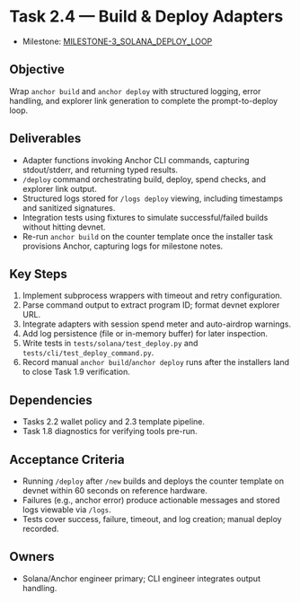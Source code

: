# Task 2.4 — Build & Deploy Adapters

- Milestone: [MILESTONE-3_SOLANA_DEPLOY_LOOP](../milestones/MILESTONE-3_SOLANA_DEPLOY_LOOP.md)

## Objective
Wrap `anchor build` and `anchor deploy` with structured logging, error handling, and explorer link generation to complete the prompt-to-deploy loop.

## Deliverables
- Adapter functions invoking Anchor CLI commands, capturing stdout/stderr, and returning typed results.
- `/deploy` command orchestrating build, deploy, spend checks, and explorer link output.
- Structured logs stored for `/logs deploy` viewing, including timestamps and sanitized signatures.
- Integration tests using fixtures to simulate successful/failed builds without hitting devnet.
- Re-run `anchor build` on the counter template once the installer task provisions Anchor, capturing logs for milestone notes.

## Key Steps
1. Implement subprocess wrappers with timeout and retry configuration.
2. Parse command output to extract program ID; format devnet explorer URL.
3. Integrate adapters with session spend meter and auto-airdrop warnings.
4. Add log persistence (file or in-memory buffer) for later inspection.
5. Write tests in `tests/solana/test_deploy.py` and `tests/cli/test_deploy_command.py`.
6. Record manual `anchor build`/`anchor deploy` runs after the installers land to close Task 1.9 verification.

## Dependencies
- Tasks 2.2 wallet policy and 2.3 template pipeline.
- Task 1.8 diagnostics for verifying tools pre-run.

## Acceptance Criteria
- Running `/deploy` after `/new` builds and deploys the counter template on devnet within 60 seconds on reference hardware.
- Failures (e.g., anchor error) produce actionable messages and stored logs viewable via `/logs`.
- Tests cover success, failure, timeout, and log creation; manual deploy recorded.

## Owners
- Solana/Anchor engineer primary; CLI engineer integrates output handling.
